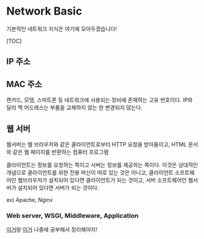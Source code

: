 # Network Basic
기본적인 네트워크 지식은 여기에 모아두겠습니다!

[TOC]

## IP 주소

## MAC 주소
랜카드, 모뎀, 스마트폰 등 네트워크에 사용되는 장비에 존재하는 고유 번호이다. IP와 달리 맥 어드레스는 부품을 교체하지 않는 한 변경되지 않는다.

## 웹 서버
웹서버는 웹 브라우저와 같은 클라이언트로부터 HTTP 요청을 받아들이고, HTML 문서와 같은 웹 페이지를 반환하는 컴퓨터 프로그램

클라이언트는 정보를 요청하는 쪽이고 서버는 정보를 제공하는 쪽이다. 이것은 상대적인 개념으로 클라이언트를 위한 전용 머신이 따로 있는 것은 아니고, 클라이언트 소프트웨어인 웹브라우저가 설치되어 있다면 클라이언트가 되는 것이고, 서버 소프트웨어인 웹서버가 설치되어 있다면 서버가 되는 것이다.

ex) Apache, Nginx

### Web server, WSGI, Middleware, Application
[이거](http://khanrc.tistory.com/entry/WSGI%EB%A1%9C-%EB%B3%B4%EB%8A%94-%EC%9B%B9-%EC%84%9C%EB%B2%84%EC%9D%98-%EA%B0%9C%EB%85%90)랑 [이거](http://sungbine.github.io/tech/post/2015/02/15/tomcat%EA%B3%BC%20apache%EC%9D%98%20%EC%97%B0%EB%8F%99.html)
나중에 공부해서 정리해야지!